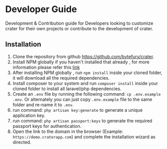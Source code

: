 # Developer Guide
Development & Contribution guide for Developers looking to customize crater for their own projects or contribute to the development of crater.

## Installation

1. Clone the repository from github <https://github.com/bytefury/crater>.
2. Install NPM globally if you haven't installed that already , for more information please refer this [link](https://docs.npmjs.com/getting-started/installing-node)
3. After installing NPM globally , run `npm install` inside your cloned folder, it will download all the required dependencies.
3. Install composer to your system and run `composer install` inside your cloned folder to install all laravel/php dependencies.
4. Create an `.env` file by running the following command: `cp .env.example .env`. Or alternately you can just copy `.env.example` file to the same folder and re-name it to `.env`.
5. run command: `php artisan key:generate` to generate a unique application key.
4. run command: `php artisan passport:keys` to generate the required passport keys for authentication.
5. Open the link to the domain in the browser (Example: `https://demo.craterapp.com`) and complete the installation wizard as directed.
